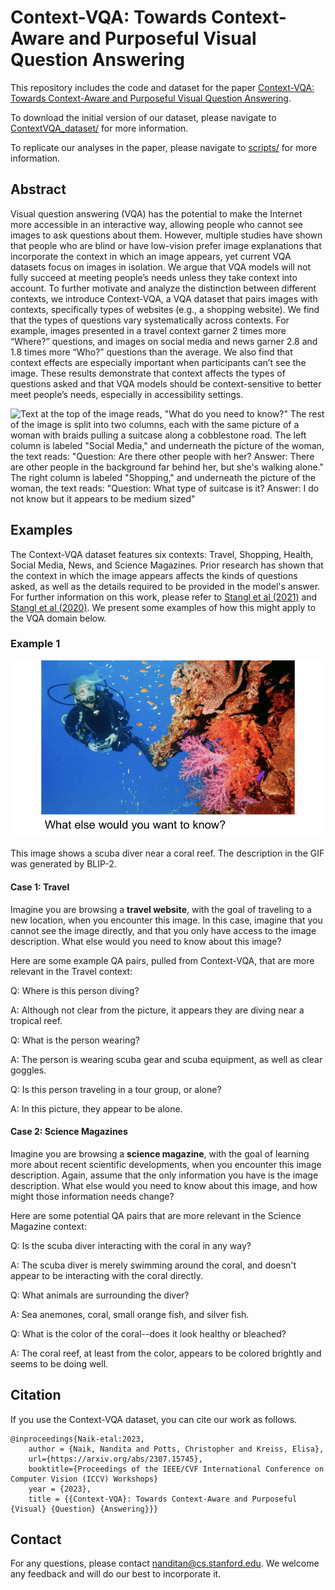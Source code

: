 # Context-VQA: Towards Context-Aware and Purposeful Visual Question Answering

This repository includes the code and dataset for the paper [Context-VQA: Towards Context-Aware and Purposeful Visual Question Answering](https://arxiv.org/abs/2307.15745).

To download the initial version of our dataset, please navigate to [ContextVQA_dataset/](https://github.com/nnaik39/context-vqa/tree/master/ContextVQA_dataset) for more information.

To replicate our analyses in the paper, please navigate to [scripts/](https://github.com/nnaik39/context-vqa/tree/master/scripts) for more information.

## Abstract 
Visual question answering (VQA) has the potential to make the Internet more accessible in an interactive way, allowing people who cannot see images to ask questions about them. However, multiple studies have shown that people who are blind or have low-vision prefer image explanations that incorporate the context in which an image appears, yet current VQA datasets focus on images in isolation. We argue that VQA models will not fully succeed at meeting people’s needs unless they take context into account. To further motivate and analyze the distinction between different contexts, we introduce Context-VQA, a VQA dataset that pairs images with contexts, specifically types of websites (e.g., a shopping website). We find that the types of questions vary systematically across contexts. For example, images presented in a travel context garner 2 times more “Where?” questions, and images on social media and news garner 2.8 and 1.8 times more “Who?” questions than the average. We also find that context effects are especially important when participants can’t see the image. These results demonstrate that context affects the types of questions asked and that VQA models should be context-sensitive to better meet people’s needs, especially in accessibility settings.

![Text at the top of the image reads, "What do you need to know?" The rest of the image is split into two columns, each with the same picture of a woman with braids pulling a suitcase along a cobblestone road. The left column is labeled "Social Media," and underneath the picture of the woman, the text reads: "Question: Are there other people with her? Answer: There are other people in the background far behind her, but she's walking alone." The right column is labeled "Shopping," and underneath the picture of the woman, the text reads: "Question: What type of suitcase is it? Answer: I do not know but it appears to be medium sized"](img/example_1.png)

## Examples

The Context-VQA dataset features six contexts: Travel, Shopping, Health, Social Media, News, and Science Magazines. Prior research has shown that the context in which the image appears affects the kinds of questions asked, as well as the details required to be provided in the model's answer. For further information on this work, please refer to [Stangl et al (2021)](https://dl.acm.org/doi/fullHtml/10.1145/3441852.3471233) and [Stangl et al (2020)](https://dl.acm.org/doi/10.1145/3313831.3376404). We present some examples of how this might apply to the VQA domain below.

### Example 1
![The GIF shows an image of a scuba diver near a coral reef, and the GIF alternates between the image itself and text reading: "Image Description: " Underneath the image, there's text reading: "What else would you want to know?"](img/example_2.gif)

This image shows a scuba diver near a coral reef. The description in the GIF was generated by BLIP-2.

#### Case 1: Travel

Imagine you are browsing a **travel website**, with the goal of traveling to a new location, when you encounter this image. In this case, imagine that you cannot see the image directly, and that you only have access to the image description. What else would you need to know about this image?

Here are some example QA pairs, pulled from Context-VQA, that are more relevant in the Travel context:

Q: Where is this person diving?

A: Although not clear from the picture, it appears they are diving near a tropical reef.

Q: What is the person wearing?

A: The person is wearing scuba gear and scuba equipment, as well as clear goggles.

Q: Is this person traveling in a tour group, or alone?

A: In this picture, they appear to be alone.

#### Case 2: Science Magazines

Imagine you are browsing a **science magazine**, with the goal of learning more about recent scientific developments, when you encounter this image description. Again, assume that the only information you have is the image description. What else would you need to know about this image, and how might those information needs change?

Here are some potential QA pairs that are more relevant in the Science Magazine context:

Q: Is the scuba diver interacting with the coral in any way?

A: The scuba diver is merely swimming around the coral, and doesn't appear to be interacting with the coral directly.

Q: What animals are surrounding the diver?

A: Sea anemones, coral, small orange fish, and silver fish.

Q: What is the color of the coral--does it look healthy or bleached?

A: The coral reef, at least from the color, appears to be colored brightly and seems to be doing well.

## Citation

If you use the Context-VQA dataset, you can cite our work as follows.

```
@inproceedings{Naik-etal:2023,
    author = {Naik, Nandita and Potts, Christopher and Kreiss, Elisa},
    url={https://arxiv.org/abs/2307.15745},
    booktitle={Proceedings of the IEEE/CVF International Conference on Computer Vision (ICCV) Workshops}
    year = {2023},
    title = {{Context-VQA}: Towards Context-Aware and Purposeful {Visual} {Question} {Answering}}}
```

## Contact

For any questions, please contact nanditan@cs.stanford.edu. We welcome any feedback and will do our best to incorporate it.
